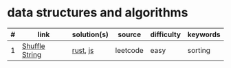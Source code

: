 # data structures and algorithms

| #   | link                                                            | solution(s)                                         | source   | difficulty | keywords |
| --- | --------------------------------------------------------------- | --------------------------------------------------- | -------- | ---------- | -------- |
| 1   | [Shuffle String](https://leetcode.com/problems/shuffle-string/) | [rust](src/leetcode/_1.rs), [js](js/leetcode/_1.js) | leetcode | easy       | sorting  |
